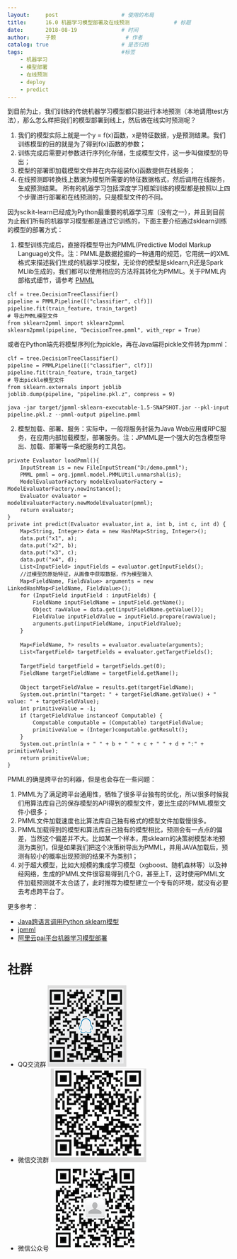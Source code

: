 ```yaml
---
layout:     post   				    # 使用的布局
title:      16.0 机器学习模型部署及在线预测 				# 标题 
date:       2018-08-19 				# 时间
author:     子颢 						# 作者
catalog: true 						# 是否归档
tags:								#标签
    - 机器学习
    - 模型部署
    - 在线预测
    - deploy
    - predict
---
```


到目前为止，我们训练的传统机器学习模型都只能进行本地预测（本地调用test方法），那么怎么样把我们的模型部署到线上，然后做在线实时预测呢？
1. 我们的模型实际上就是一个y = f(x)函数，x是特征数据，y是预测结果。我们训练模型的目的就是为了得到f(x)函数的参数；
2. 训练完成后需要对参数进行序列化存储，生成模型文件，这一步叫做模型的导出；
3. 模型的部署即加载模型文件并在内存组装f(x)函数提供在线服务；
4. 在线预测即转换线上数据为模型所需要的特征数据格式，然后调用在线服务，生成预测结果。
所有的机器学习包括深度学习框架训练的模型都是按照以上四个步骤进行部署和在线预测的，只是模型文件的不同。

因为scikit-learn已经成为Python最重要的机器学习库（没有之一），并且到目前为止我们所有的机器学习模型都是通过它训练的，下面主要介绍通过sklearn训练的模型的部署方式：
1. 模型训练完成后，直接将模型导出为PMML(Predictive Model Markup Language)文件。注：PMML是数据挖掘的一种通用的规范，它用统一的XML格式来描述我们生成的机器学习模型，无论你的模型是sklearn,R还是Spark MLlib生成的，我们都可以使用相应的方法将其转化为PMML。关于PMML内部格式细节，请参考 <a href="http://dmg.org/pmml/v4-3/GeneralStructure.html" target="_blank">PMML</a>
```
clf = tree.DecisionTreeClassifier()
pipeline = PMMLPipeline([("classifier", clf)])
pipeline.fit(train_feature, train_target)
# 导出PMML模型文件
from sklearn2pmml import sklearn2pmml
sklearn2pmml(pipeline, "DecisionTree.pmml", with_repr = True)
```
或者在Python端先将模型序列化为pickle，再在Java端将pickle文件转为pmml：
```
clf = tree.DecisionTreeClassifier()
pipeline = PMMLPipeline([("classifier", clf)])
pipeline.fit(train_feature, train_target)
# 导出pickle模型文件
from sklearn.externals import joblib
joblib.dump(pipeline, "pipeline.pkl.z", compress = 9)
```
```
java -jar target/jpmml-sklearn-executable-1.5-SNAPSHOT.jar --pkl-input pipeline.pkl.z --pmml-output pipeline.pmml
```
2. 模型加载、部署、服务：实际中，一般将服务封装为Java Web应用或RPC服务，在应用内部加载模型，部署服务。注：JPMML是一个强大的包含模型导出、加载、部署等一条蛇服务的工具包。
```
private Evaluator loadPmml(){
    InputStream is = new FileInputStream("D:/demo.pmml");
    PMML pmml = org.jpmml.model.PMMLUtil.unmarshal(is);
    ModelEvaluatorFactory modelEvaluatorFactory = ModelEvaluatorFactory.newInstance();
    Evaluator evaluator = modelEvaluatorFactory.newModelEvaluator(pmml);
    return evaluator;
}
private int predict(Evaluator evaluator,int a, int b, int c, int d) {
    Map<String, Integer> data = new HashMap<String, Integer>();
    data.put("x1", a);
    data.put("x2", b);
    data.put("x3", c);
    data.put("x4", d);
    List<InputField> inputFields = evaluator.getInputFields();
    //过模型的原始特征，从画像中获取数据，作为模型输入
    Map<FieldName, FieldValue> arguments = new LinkedHashMap<FieldName, FieldValue>();
    for (InputField inputField : inputFields) {
        FieldName inputFieldName = inputField.getName();
        Object rawValue = data.get(inputFieldName.getValue());
        FieldValue inputFieldValue = inputField.prepare(rawValue);
        arguments.put(inputFieldName, inputFieldValue);
    }

    Map<FieldName, ?> results = evaluator.evaluate(arguments);
    List<TargetField> targetFields = evaluator.getTargetFields();

    TargetField targetField = targetFields.get(0);
    FieldName targetFieldName = targetField.getName();

    Object targetFieldValue = results.get(targetFieldName);
    System.out.println("target: " + targetFieldName.getValue() + " value: " + targetFieldValue);
    int primitiveValue = -1;
    if (targetFieldValue instanceof Computable) {
        Computable computable = (Computable) targetFieldValue;
        primitiveValue = (Integer)computable.getResult();
    }
    System.out.println(a + " " + b + " " + c + " " + d + ":" + primitiveValue);
    return primitiveValue;
}
```

PMML的确是跨平台的利器，但是也会存在一些问题：
1. PMML为了满足跨平台通用性，牺牲了很多平台独有的优化，所以很多时候我们用算法库自己的保存模型的API得到的模型文件，要比生成的PMML模型文件小很多；
2. PMML文件加载速度也比算法库自己独有格式的模型文件加载慢很多。
3. PMML加载得到的模型和算法库自己独有的模型相比，预测会有一点点的偏差，当然这个偏差并不大。比如某一个样本，用sklearn的决策树模型本地预测为类别1，但是如果我们把这个决策树导出为PMML，并用JAVA加载后，预测有较小的概率出现预测的结果不为类别1；
4. 对于超大模型，比如大规模的集成学习模型（xgboost、随机森林等）以及神经网络，生成的PMML文件很容易得到几个G，甚至上T，这时使用PMML文件加载预测就不太合适了，此时推荐为模型建立一个专有的环境，就没有必要去考虑跨平台了。

更多参考：
- <a href="http://www.naodongopen.com/918.html" target="_blank">Java跨语言调用Python sklearn模型</a>
- <a href="https://github.com/jpmml" target="_blank">jpmml</a>
- <a href="https://help.aliyun.com/document_detail/45395.html?spm=a2c4g.11186623.2.10.1abe450bCafsFI" target="_blank">阿里云pai平台机器学习模型部署</a>


# 社群

- QQ交流群
	![562929489](/img/qq_ewm.png)
- 微信交流群
	![562929489](/img/wx_ewm.png)
- 微信公众号
	![562929489](/img/wxgzh_ewm.png)